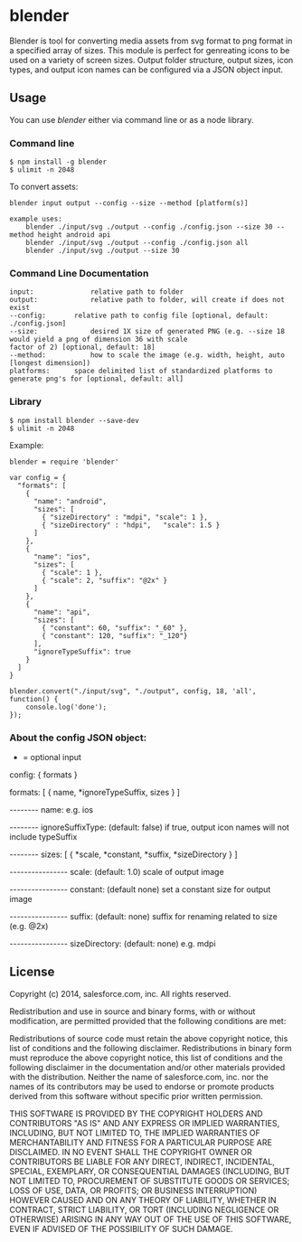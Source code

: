 blender
========

Blender is tool for converting media assets from svg format to png format in a specified array of sizes. This module is perfect for genreating icons to be used on a variety of screen sizes. Output folder structure, output sizes, icon types, and output icon names can be configured via a JSON object input.

## Usage

You can use _blender_ either via command line or as a node library.

### Command line

	$ npm install -g blender
	$ ulimit -n 2048

To convert assets:

	blender input output --config --size --method [platform(s)]

	example uses:
		blender ./input/svg ./output --config ./config.json --size 30 --method height android api
		blender ./input/svg ./output --config ./config.json all
		blender ./input/svg ./output --size 30

### Command Line Documentation

	input: 				relative path to folder
	output: 			relative path to folder, will create if does not exist
	--config: 		relative path to config file [optional, default: ./config.json]
	--size: 			desired 1X size of generated PNG (e.g. --size 18 would yield a png of dimension 36 with scale
	factor of 2) [optional, default: 18]
	--method:			how to scale the image (e.g. width, height, auto [longest dimension])
	platforms:		space delimited list of standardized platforms to generate png's for [optional, default: all]

### Library

	$ npm install blender --save-dev
	$ ulimit -n 2048

Example:

	blender = require 'blender'

	var config = {
	  "formats": [
	    {
	      "name": "android",
	      "sizes": [
	        { "sizeDirectory" : "mdpi", "scale": 1 },
	        { "sizeDirectory" : "hdpi",   "scale": 1.5 }
	      ]
	    },
	    {
	      "name": "ios",
	      "sizes": [
	        { "scale": 1 },
	        { "scale": 2, "suffix": "@2x" }
	      ]
	    },
	    {
	      "name": "api",
	      "sizes": [
	        { "constant": 60, "suffix": "_60" },
	        { "constant": 120, "suffix": "_120"}
	      ],
	      "ignoreTypeSuffix": true
	    }
	  ]
	}

	blender.convert("./input/svg", "./output", config, 18, 'all', function() {
		console.log('done');
	});

### About the config JSON object:

* = optional input

config: { formats }

formats: [ { name, *ignoreTypeSuffix, sizes } ]

-------- name: e.g. ios

-------- ignoreSuffixType: (default: false) if true, output icon names will not include typeSuffix

-------- sizes: [ { *scale, *constant, *suffix, *sizeDirectory } ]

---------------- scale: (default: 1.0) scale of output image

---------------- constant: (default none) set a constant size for output image

---------------- suffix: (default: none) suffix for renaming related to size (e.g. @2x)

---------------- sizeDirectory: (default: none) e.g. mdpi


## License

Copyright (c) 2014, salesforce.com, inc. All rights reserved.

Redistribution and use in source and binary forms, with or without modification, are permitted provided that the following conditions are met:

Redistributions of source code must retain the above copyright notice, this list of conditions and the following disclaimer.
Redistributions in binary form must reproduce the above copyright notice, this list of conditions and the following disclaimer in the documentation and/or other materials provided with the distribution.
Neither the name of salesforce.com, inc. nor the names of its contributors may be used to endorse or promote products derived from this software without specific prior written permission.

THIS SOFTWARE IS PROVIDED BY THE COPYRIGHT HOLDERS AND CONTRIBUTORS "AS IS" AND ANY EXPRESS OR IMPLIED WARRANTIES, INCLUDING, BUT NOT LIMITED TO, THE IMPLIED WARRANTIES OF MERCHANTABILITY AND FITNESS FOR A PARTICULAR PURPOSE ARE DISCLAIMED. IN NO EVENT SHALL THE COPYRIGHT OWNER OR CONTRIBUTORS BE LIABLE FOR ANY DIRECT, INDIRECT, INCIDENTAL, SPECIAL, EXEMPLARY, OR CONSEQUENTIAL DAMAGES (INCLUDING, BUT NOT LIMITED TO, PROCUREMENT OF SUBSTITUTE GOODS OR SERVICES; LOSS OF USE, DATA, OR PROFITS; OR BUSINESS INTERRUPTION) HOWEVER CAUSED AND ON ANY THEORY OF LIABILITY, WHETHER IN CONTRACT, STRICT LIABILITY, OR TORT (INCLUDING NEGLIGENCE OR OTHERWISE) ARISING IN ANY WAY OUT OF THE USE OF THIS SOFTWARE, EVEN IF ADVISED OF THE POSSIBILITY OF SUCH DAMAGE.
